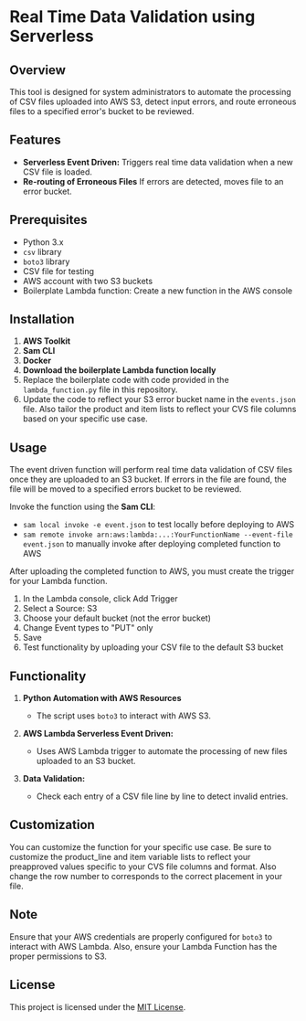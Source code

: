 # Real Time Data Validation using Serverless

## Overview
This tool is designed for system administrators to automate the processing of CSV files uploaded into AWS S3, detect input errors, and route erroneous files to a specified error's bucket to be reviewed.

## Features
- **Serverless Event Driven:** Triggers real time data validation when a new CSV file is loaded.
- **Re-routing of Erroneous Files** If errors are detected, moves file to an error bucket.

## Prerequisites
- Python 3.x
- `csv` library
- `boto3` library
- CSV file for testing
- AWS account with two S3 buckets
- Boilerplate Lambda function: Create a new function in the AWS console

## Installation
1. **AWS Toolkit**
2. **Sam CLI**
3. **Docker**
4. **Download the boilerplate Lambda function locally**
5. Replace the boilerplate code with code provided in the `lambda_function.py` file in this repository.
6. Update the code to reflect your S3 error bucket name in the `events.json` file. Also tailor the product and item lists to reflect your CVS file columns based on your specific use case.

## Usage
The event driven function will perform real time data validation of CSV files once they are uploaded to an S3 bucket. If errors in the file are found, the file will be moved to a specified errors bucket to be reviewed. 

Invoke the function using the **Sam CLI**:
- `sam local invoke -e event.json` to test locally before deploying to AWS
- `sam remote invoke arn:aws:lambda:...:YourFunctionName --event-file event.json` to manually invoke after deploying completed function to AWS

After uploading the completed function to AWS, you must create the trigger for your Lambda function.
1. In the Lambda console, click Add Trigger
2. Select a Source: S3
3. Choose your default bucket (not the error bucket)
4. Change Event types to "PUT" only
5. Save
6. Test functionality by uploading your CSV file to the default S3 bucket

## Functionality

1. **Python Automation with AWS Resources**
   - The script uses `boto3` to interact with AWS S3.

2. **AWS Lambda Serverless Event Driven:**
   - Uses AWS Lambda trigger to automate the processing of new files uploaded to an S3 bucket.

3. **Data Validation:**
   - Check each entry of a CSV file line by line to detect invalid entries.

## Customization
You can customize the function for your specific use case. Be sure to customize the product_line and item variable lists to reflect your preapproved values specific to your CVS file columns and format. Also change the row number to corresponds to the correct placement in your file.

## Note
Ensure that your AWS credentials are properly configured for `boto3` to interact with AWS Lambda. Also, ensure your Lambda Function has the proper permissions to S3. 

## License
This project is licensed under the [MIT License](LICENSE).
